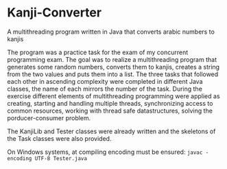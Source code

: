 # Kanji-Converter
A multithreading program written in Java that converts arabic numbers to kanjis

The program was a practice task for the exam of my concurrent programming exam.
The goal was to realize a multithreading program that generates some random numbers, converts them to kanjis, creates a string from the two values and puts them into a list.
The three tasks that followed each other in ascending complexity were completed in different Java classes, the name of each mirrors the number of the task.
During the exercise different elements of multithreading programming were applied as creating, starting and handling multiple threads, synchronizing access to common resources, working with thread safe datastructures, solving the porducer-consumer problem.

The KanjiLib and Tester classes were already written and the skeletons of the Task classes were also provided.

On Windows systems, at compiling encoding must be ensured:
`javac -encoding UTF-8 Tester.java`
